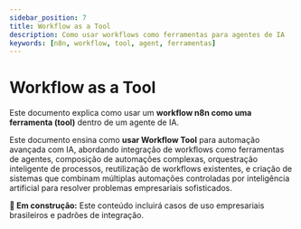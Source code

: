 ```yaml
---
sidebar_position: 7
title: Workflow as a Tool
description: Como usar workflows como ferramentas para agentes de IA
keywords: [n8n, workflow, tool, agent, ferramentas]
---
```


# Workflow as a Tool

Este documento explica como usar um **workflow n8n como uma ferramenta (tool)** dentro de um agente de IA.

Este documento ensina como **usar Workflow Tool** para automação avançada com IA, abordando integração de workflows como ferramentas de agentes, composição de automações complexas, orquestração inteligente de processos, reutilização de workflows existentes, e criação de sistemas que combinam múltiplas automações controladas por inteligência artificial para resolver problemas empresariais sofisticados.

**🔄 Em construção:** Este conteúdo incluirá casos de uso empresariais brasileiros e padrões de integração.
